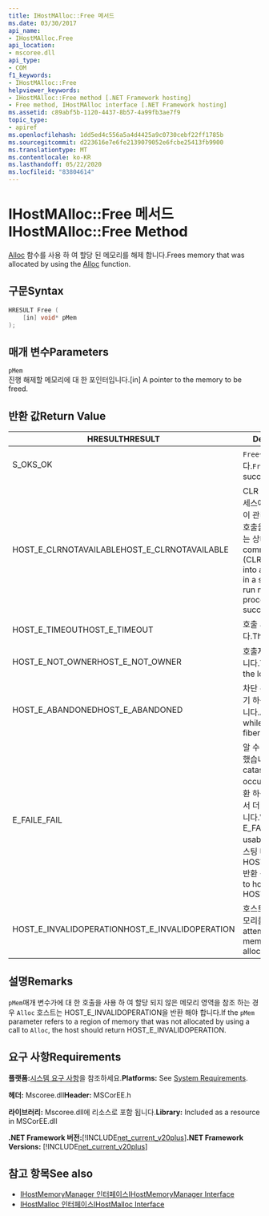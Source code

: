 ```yaml
---
title: IHostMAlloc::Free 메서드
ms.date: 03/30/2017
api_name:
- IHostMAlloc.Free
api_location:
- mscoree.dll
api_type:
- COM
f1_keywords:
- IHostMAlloc::Free
helpviewer_keywords:
- IHostMAlloc::Free method [.NET Framework hosting]
- Free method, IHostMAlloc interface [.NET Framework hosting]
ms.assetid: c89abf5b-1120-4437-8b57-4a99fb3ae7f9
topic_type:
- apiref
ms.openlocfilehash: 1dd5ed4c556a5a4d4425a9c0730cebf22ff1785b
ms.sourcegitcommit: d223616e7e6fe2139079052e6fcbe25413fb9900
ms.translationtype: MT
ms.contentlocale: ko-KR
ms.lasthandoff: 05/22/2020
ms.locfileid: "83804614"
---
```

# <a name="ihostmallocfree-method"></a><span data-ttu-id="a2608-102">IHostMAlloc::Free 메서드</span><span class="sxs-lookup"><span data-stu-id="a2608-102">IHostMAlloc::Free Method</span></span>
<span data-ttu-id="a2608-103">[Alloc](ihostmalloc-alloc-method.md) 함수를 사용 하 여 할당 된 메모리를 해제 합니다.</span><span class="sxs-lookup"><span data-stu-id="a2608-103">Frees memory that was allocated by using the [Alloc](ihostmalloc-alloc-method.md) function.</span></span>  
  
## <a name="syntax"></a><span data-ttu-id="a2608-104">구문</span><span class="sxs-lookup"><span data-stu-id="a2608-104">Syntax</span></span>  
  
```cpp  
HRESULT Free (  
    [in] void* pMem  
);  
```  
  
## <a name="parameters"></a><span data-ttu-id="a2608-105">매개 변수</span><span class="sxs-lookup"><span data-stu-id="a2608-105">Parameters</span></span>  
 `pMem`  
 <span data-ttu-id="a2608-106">진행 해제할 메모리에 대 한 포인터입니다.</span><span class="sxs-lookup"><span data-stu-id="a2608-106">[in] A pointer to the memory to be freed.</span></span>  
  
## <a name="return-value"></a><span data-ttu-id="a2608-107">반환 값</span><span class="sxs-lookup"><span data-stu-id="a2608-107">Return Value</span></span>  
  
|<span data-ttu-id="a2608-108">HRESULT</span><span class="sxs-lookup"><span data-stu-id="a2608-108">HRESULT</span></span>|<span data-ttu-id="a2608-109">Description</span><span class="sxs-lookup"><span data-stu-id="a2608-109">Description</span></span>|  
|-------------|-----------------|  
|<span data-ttu-id="a2608-110">S_OK</span><span class="sxs-lookup"><span data-stu-id="a2608-110">S_OK</span></span>|<span data-ttu-id="a2608-111">`Free`성공적으로 반환 되었습니다.</span><span class="sxs-lookup"><span data-stu-id="a2608-111">`Free` returned successfully.</span></span>|  
|<span data-ttu-id="a2608-112">HOST_E_CLRNOTAVAILABLE</span><span class="sxs-lookup"><span data-stu-id="a2608-112">HOST_E_CLRNOTAVAILABLE</span></span>|<span data-ttu-id="a2608-113">CLR (공용 언어 런타임)이 프로세스에 로드 되지 않았거나 CLR이 관리 코드를 실행할 수 없거나 호출을 성공적으로 처리할 수 없는 상태에 있습니다.</span><span class="sxs-lookup"><span data-stu-id="a2608-113">The common language runtime (CLR) has not been loaded into a process, or the CLR is in a state in which it cannot run managed code or process the call successfully.</span></span>|  
|<span data-ttu-id="a2608-114">HOST_E_TIMEOUT</span><span class="sxs-lookup"><span data-stu-id="a2608-114">HOST_E_TIMEOUT</span></span>|<span data-ttu-id="a2608-115">호출 시간이 초과 되었습니다.</span><span class="sxs-lookup"><span data-stu-id="a2608-115">The call timed out.</span></span>|  
|<span data-ttu-id="a2608-116">HOST_E_NOT_OWNER</span><span class="sxs-lookup"><span data-stu-id="a2608-116">HOST_E_NOT_OWNER</span></span>|<span data-ttu-id="a2608-117">호출자가 잠금을 소유 하지 않습니다.</span><span class="sxs-lookup"><span data-stu-id="a2608-117">The caller does not own the lock.</span></span>|  
|<span data-ttu-id="a2608-118">HOST_E_ABANDONED</span><span class="sxs-lookup"><span data-stu-id="a2608-118">HOST_E_ABANDONED</span></span>|<span data-ttu-id="a2608-119">차단 된 스레드나 파이버에서 대기 하는 동안 이벤트를 취소 했습니다.</span><span class="sxs-lookup"><span data-stu-id="a2608-119">An event was canceled while a blocked thread or fiber was waiting on it.</span></span>|  
|<span data-ttu-id="a2608-120">E_FAIL</span><span class="sxs-lookup"><span data-stu-id="a2608-120">E_FAIL</span></span>|<span data-ttu-id="a2608-121">알 수 없는 치명적인 오류가 발생 했습니다.</span><span class="sxs-lookup"><span data-stu-id="a2608-121">An unknown catastrophic failure occurred.</span></span> <span data-ttu-id="a2608-122">메서드가 E_FAIL 반환 하는 경우 해당 프로세스 내에서 더 이상 CLR을 사용할 수 없습니다.</span><span class="sxs-lookup"><span data-stu-id="a2608-122">When a method returns E_FAIL, the CLR is no longer usable within the process.</span></span> <span data-ttu-id="a2608-123">호스팅 메서드를 이후에 호출 하면 HOST_E_CLRNOTAVAILABLE 반환 됩니다.</span><span class="sxs-lookup"><span data-stu-id="a2608-123">Subsequent calls to hosting methods return HOST_E_CLRNOTAVAILABLE.</span></span>|  
|<span data-ttu-id="a2608-124">HOST_E_INVALIDOPERATION</span><span class="sxs-lookup"><span data-stu-id="a2608-124">HOST_E_INVALIDOPERATION</span></span>|<span data-ttu-id="a2608-125">호스트를 통해 할당 되지 않은 메모리를 해제 하려고 했습니다.</span><span class="sxs-lookup"><span data-stu-id="a2608-125">An attempt was made to free memory that was not allocated through the host.</span></span>|  
  
## <a name="remarks"></a><span data-ttu-id="a2608-126">설명</span><span class="sxs-lookup"><span data-stu-id="a2608-126">Remarks</span></span>  
 <span data-ttu-id="a2608-127">`pMem`매개 변수가에 대 한 호출을 사용 하 여 할당 되지 않은 메모리 영역을 참조 하는 경우 `Alloc` 호스트는 HOST_E_INVALIDOPERATION을 반환 해야 합니다.</span><span class="sxs-lookup"><span data-stu-id="a2608-127">If the `pMem` parameter refers to a region of memory that was not allocated by using a call to `Alloc`, the host should return HOST_E_INVALIDOPERATION.</span></span>  
  
## <a name="requirements"></a><span data-ttu-id="a2608-128">요구 사항</span><span class="sxs-lookup"><span data-stu-id="a2608-128">Requirements</span></span>  
 <span data-ttu-id="a2608-129">**플랫폼:**[시스템 요구 사항](../../get-started/system-requirements.md)을 참조하세요.</span><span class="sxs-lookup"><span data-stu-id="a2608-129">**Platforms:** See [System Requirements](../../get-started/system-requirements.md).</span></span>  
  
 <span data-ttu-id="a2608-130">**헤더:** Mscoree.dll</span><span class="sxs-lookup"><span data-stu-id="a2608-130">**Header:** MSCorEE.h</span></span>  
  
 <span data-ttu-id="a2608-131">**라이브러리:** Mscoree.dll에 리소스로 포함 됩니다.</span><span class="sxs-lookup"><span data-stu-id="a2608-131">**Library:** Included as a resource in MSCorEE.dll</span></span>  
  
 <span data-ttu-id="a2608-132">**.NET Framework 버전:**[!INCLUDE[net_current_v20plus](../../../../includes/net-current-v20plus-md.md)]</span><span class="sxs-lookup"><span data-stu-id="a2608-132">**.NET Framework Versions:** [!INCLUDE[net_current_v20plus](../../../../includes/net-current-v20plus-md.md)]</span></span>  
  
## <a name="see-also"></a><span data-ttu-id="a2608-133">참고 항목</span><span class="sxs-lookup"><span data-stu-id="a2608-133">See also</span></span>

- [<span data-ttu-id="a2608-134">IHostMemoryManager 인터페이스</span><span class="sxs-lookup"><span data-stu-id="a2608-134">IHostMemoryManager Interface</span></span>](ihostmemorymanager-interface.md)
- [<span data-ttu-id="a2608-135">IHostMalloc 인터페이스</span><span class="sxs-lookup"><span data-stu-id="a2608-135">IHostMalloc Interface</span></span>](ihostmalloc-interface.md)
